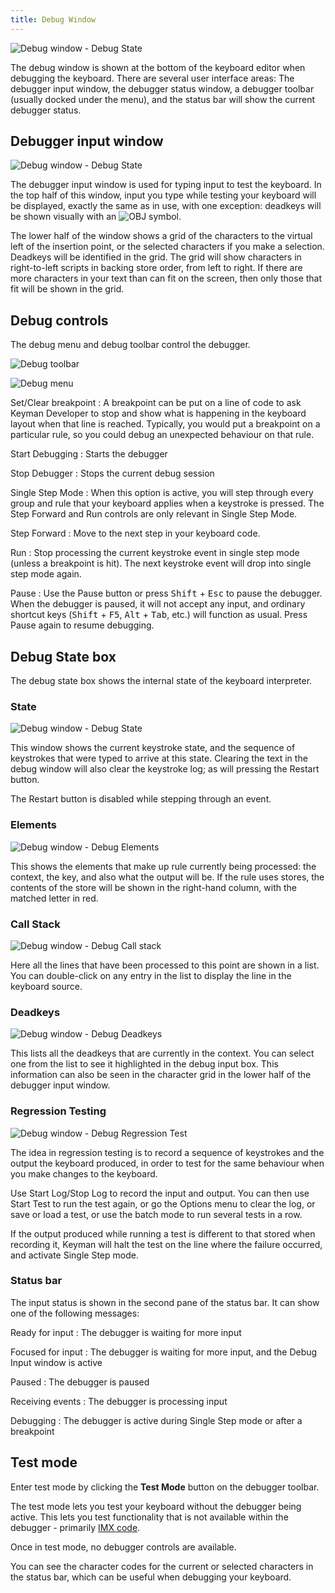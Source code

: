 ```yaml
---
title: Debug Window
---
```

  
![Debug window - Debug State](/cdn/dev/img/developer/100/ui/frmKeymanWizard_Debug_State.png)

The debug window is shown at the bottom of the keyboard editor when
debugging the keyboard. There are several user interface areas: The
debugger input window, the debugger status window, a debugger toolbar
(usually docked under the menu), and the status bar will show the
current debugger status.

## Debugger input window

![Debug window - Debug State](/cdn/dev/img/developer/100/ui/frmDebug.png)

The debugger input window is used for typing input to test the keyboard.
In the top half of this window, input you type while testing your
keyboard will be displayed, exactly the same as in use, with one
exception: deadkeys will be shown visually with an
![OBJ](/cdn/dev/img/developer/90/ui/obj.gif) symbol.

The lower half of the window shows a grid of the characters to the
virtual left of the insertion point, or the selected characters if you
make a selection. Deadkeys will be identified in the grid. The grid will
show characters in right-to-left scripts in backing store order, from
left to right. If there are more characters in your text than can fit on
the screen, then only those that fit will be shown in the grid.

## Debug controls

The debug menu and debug toolbar control the debugger.

![Debug toolbar](/cdn/dev/img/developer/170/ui/Debug_Toolbar.png)

![Debug menu](/cdn/dev/img/developer/170/ui/Debug_Menu.png)

Set/Clear breakpoint
:   A breakpoint can be put on a line of code to ask Keyman Developer to
    stop and show what is happening in the keyboard layout when that
    line is reached. Typically, you would put a breakpoint on a
    particular rule, so you could debug an unexpected behaviour on that
    rule.

Start Debugging
:   Starts the debugger

Stop Debugger
:   Stops the current debug session

Single Step Mode
:   When this option is active, you will step through every group and
    rule that your keyboard applies when a keystroke is pressed. The
    Step Forward and Run controls are only relevant in Single Step Mode.

Step Forward
:   Move to the next step in your keyboard code.

Run
:   Stop processing the current keystroke event in single step mode
    (unless a breakpoint is hit). The next keystroke event will drop
    into single step mode again.

Pause
:   Use the Pause button or press <kbd>Shift</kbd> + <kbd>Esc</kbd> to pause the debugger. When
    the debugger is paused, it will not accept any input, and ordinary shortcut keys (<kbd>Shift</kbd> + <kbd>F5</kbd>, <kbd>Alt</kbd> + <kbd>Tab</kbd>, etc.) will function as usual. Press Pause again to resume debugging.

<!-- System keyboard
:   The system keyboard layout currently being used. You can test your
    keyboard with a different underlying layout by selecting
    **Select System Keyboard** from the **Debug** menu. -->

## Debug State box

The debug state box shows the internal state of the keyboard
interpreter.

### State

![Debug window - Debug State](/cdn/dev/img/developer/100/ui/frmKeymanWizard_Debug_State.png)

This window shows the current keystroke state, and the sequence of
keystrokes that were typed to arrive at this state. Clearing the text in
the debug window will also clear the keystroke log; as will pressing the
Restart button.

The Restart button is disabled while stepping through an event.

### Elements

![Debug window - Debug Elements](/cdn/dev/img/developer/100/ui/frmKeymanWizard_Debug_Elements.png)

This shows the elements that make up rule currently being processed: the
context, the key, and also what the output will be. If the rule uses
stores, the contents of the store will be shown in the right-hand
column, with the matched letter in red.

### Call Stack

![Debug window - Debug Call stack](/cdn/dev/img/developer/100/ui/frmKeymanWizard_Debug_CallStack.png)

Here all the lines that have been processed to this point are shown in a
list. You can double-click on any entry in the list to display the line
in the keyboard source.

### Deadkeys

![Debug window - Debug Deadkeys](/cdn/dev/img/developer/100/ui/frmKeymanWizard_Debug_Deadkeys.png)

This lists all the deadkeys that are currently in the context. You can
select one from the list to see it highlighted in the debug input box.
This information can also be seen in the character grid in the lower
half of the debugger input window.

### Regression Testing

![Debug window - Debug Regression Test](/cdn/dev/img/developer/100/ui/frmKeymanWizard_Debug_RegressionTest.png)

The idea in regression testing is to record a sequence of keystrokes and
the output the keyboard produced, in order to test for the same
behaviour when you make changes to the keyboard.

Use Start Log/Stop Log to record the input and output. You can then use
Start Test to run the test again, or go the Options menu to clear the log,
or save or load a test, or use the batch mode to run several tests in a
row.

If the output produced while running a test is different to that stored
when recording it, Keyman will halt the test on the line where the
failure occurred, and activate Single Step mode.

### Status bar

The input status is shown in the second pane of the status bar. It can
show one of the following messages:

Ready for input
:   The debugger is waiting for more input

Focused for input
:   The debugger is waiting for more input, and the Debug Input window
    is active

Paused
:   The debugger is paused

Receiving events
:   The debugger is processing input

Debugging
:   The debugger is active during Single Step mode or after a breakpoint

## Test mode

Enter test mode by clicking the **Test Mode**
button on the debugger toolbar.

The test mode lets you test your keyboard without the debugger being
active. This lets you test functionality that is not available within
the debugger - primarily [IMX code](../guides/develop/imx/).

Once in test mode, no debugger controls are available.

You can see the character codes for the current or selected characters
in the status bar, which can be useful when debugging your keyboard.
